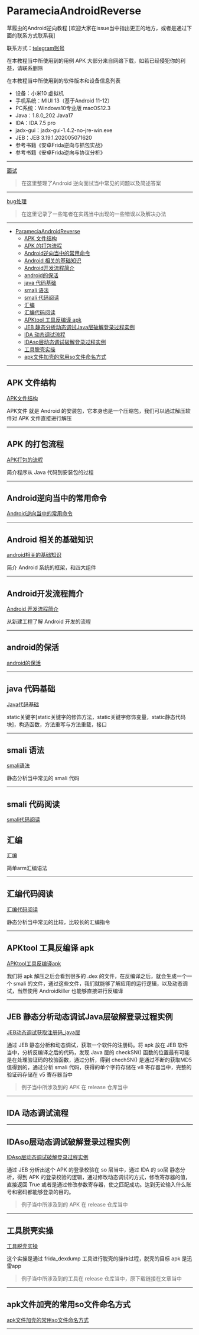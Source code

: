 # ParameciaAndroidReverse
草履虫的Android逆向教程 [欢迎大家在issue当中指出更正的地方，或者是通过下面的联系方式联系我]

联系方式：[telegram账号](https://t.me/GitFub)

在本教程当中所使用到的用例 APK 大部分来自网络下载，如若已经侵犯你的利益，请联系删除

在本教程当中所使用到的软件版本和设备信息列表

* 设备：小米10  虚拟机
* 手机系统：MIUI 13（基于Android 11-12）
* PC系统：Windows10专业版    macOS12.3
* Java：1.8.0_202  Java17
* IDA：IDA 7.5 pro 
* jadx-gui：jadx-gui-1.4.2-no-jre-win.exe
* JEB：JEB 3.19.1.202005071620
* 参考书籍《安卓Frida逆向与抓包实战》
* 参考书籍《安卓Frida逆向与协议分析》

---

[面试](/面试/面试题.md)

> 在这里整理了Android 逆向面试当中常见的问题以及简述答案

---

[bug处理](/bug处理/README.md)

> 在这里记录了一些笔者在实践当中出现的一些错误以及解决办法

---

- [ParameciaAndroidReverse](#parameciaandroidreverse)
  - [APK 文件结构](#apk-文件结构)
  - [APK 的打包流程](#apk-的打包流程)
  - [Android逆向当中的常用命令](#android逆向当中的常用命令)
  - [Android 相关的基础知识](#android-相关的基础知识)
  - [Android开发流程简介](#android开发流程简介)
  - [android的保活](#android的保活)
  - [java 代码基础](#java-代码基础)
  - [smali 语法](#smali-语法)
  - [smali 代码阅读](#smali-代码阅读)
  - [汇编](#汇编)
  - [汇编代码阅读](#汇编代码阅读)
  - [APKtool 工具反编译 apk](#apktool-工具反编译-apk)
  - [JEB 静态分析动态调试Java层破解登录过程实例](#jeb-静态分析动态调试java层破解登录过程实例)
  - [IDA 动态调试流程](#ida-动态调试流程)
  - [IDAso层动态调试破解登录过程实例](#idaso层动态调试破解登录过程实例)
  - [工具脱壳实操](#工具脱壳实操)
  - [apk文件加壳的常用so文件命名方式](#apk文件加壳的常用so文件命名方式)

---

## APK 文件结构

[APK文件结构](教程/APK文件结构.md)

APK文件 就是 Android 的安装包，它本身也是一个压缩包，我们可以通过解压软件对 APK 文件直接进行解压

---

## APK 的打包流程

[APK打包的流程](教程/APK打包的流程.md)

简介程序从 Java 代码到安装包的过程

---

## Android逆向当中的常用命令

[Android逆向当中的常用命令](教程/Android逆向当中的常用命令.md)

---

## Android 相关的基础知识

[android相关的基础知识](教程/Android相关的基础知识.md)

简介 Android 系统的框架，和四大组件

---

## Android开发流程简介

[Android 开发流程简介](教程/Android开发流程简介.md)

从新建工程了解 Android 开发的流程

---

## android的保活

[android的保活](教程/android的保活.md)



---

## java 代码基础

[Java代码基础](教程/java代码基础.md)

static关键字[static关键字的修饰方法，static关键字修饰变量，static静态代码块]，构造函数，方法重写与方法重载，接口

---

## smali 语法

[smali语法](教程/smali语法.md)

静态分析当中常见的 smali 代码

---

## smali 代码阅读

[smali代码阅读](教程/smali代码阅读.md)

## 汇编

[汇编](教程/arm汇编.md)

简单arm汇编语法

---

## 汇编代码阅读

[汇编代码阅读](教程/汇编代码阅读.md)

静态分析当中常见的比较，比较长的汇编指令

---

## APKtool 工具反编译 apk

[APKtool工具反编译apk](教程/Apktool工具反编译apk.md)

我们将 apk 解压之后会看到很多的 .dex 的文件，在反编译之后，就会生成一个一个 smali 的文件，通过这些文件，我们就能够了解应用的运行逻辑，以及动态调试，当然使用 Androidkiller 也能够直接进行反编译

---

## JEB 静态分析动态调试Java层破解登录过程实例

[JEB动态调试获取注册码_java层](/教程/JEB动态调试获取注册码_java层.md)

通过 JEB 静态分析和动态调试，获取一个软件的注册码。将 apk 放在 JEB 软件当中，分析反编译之后的代码，发现 Java 层的 checkSN() 函数的位置最有可能是在处理验证码的校验函数，通过分析，得到 chechSN() 是通过不断的获取MD5 值得到的，通过分析 smali 代码，获得的单个字符存储在 v8 寄存器当中，完整的验证码存储在 v5 寄存器当中

> 例子当中所涉及到的 APK 在 release 仓库当中

---

## IDA 动态调试流程





---

## IDAso层动态调试破解登录过程实例

[IDAso层动态调试破解登录过程实例](教程/IDAso层动态调试破解登录过程实例.md)

通过 JEB 分析出这个 APK 的登录校验在 so 层当中，通过 IDA 的 so层 静态分析，得到 APK 的登录校验的逻辑，通过修改动态调试的方式，修改寄存器的值，直接返回 True 或者是通过修改参数寄存器，使之匹配成功。达到无论输入什么账号和密码都能够登录的目的。

> 例子当中所涉及到的 APK 在 release 仓库当中

---

## 工具脱壳实操

[工具脱壳实操](/教程/工具脱壳实操.md)

这个实操是通过 frida_dexdump 工具进行脱壳的操作过程，脱壳的目标 apk 是迅雷app

> 例子当中所涉及到的工具在 release 仓库当中，原下载链接在文章当中

---

## apk文件加壳的常用so文件命名方式

[apk文件加壳的常用so文件命名方式](教程/apk文件加壳的常用so文件命名方式.md)

---

